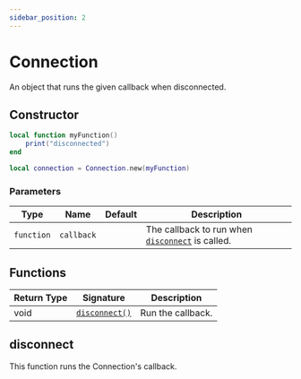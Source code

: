 ```yaml
---
sidebar_position: 2
---
```


# Connection

An object that runs the given callback when disconnected.

## Constructor

```lua
local function myFunction()
	print("disconnected")
end

local connection = Connection.new(myFunction)
```

### Parameters

|Type|Name|Default|Description|
|-|-|-|-|
|`function`|`callback`||The callback to run when [`disconnect`](#disconnect) is called.|

## Functions

|Return Type|Signature|Description|
|-|-|-|
|void|[`disconnect()`](#disconnect)|Run the callback.|

## disconnect

This function runs the Connection's callback.